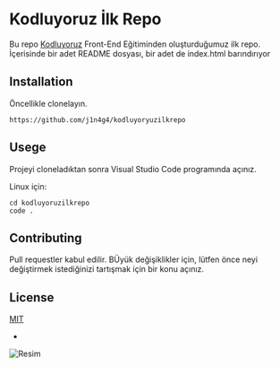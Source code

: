 # Kodluyoruz İlk Repo

Bu repo [Kodluyoruz](https://kodluyoruz.org/tr/kodluyoruz/) Front-End Eğitiminden oluşturduğumuz ilk repo. İçerisinde bir adet README dosyası, bir adet de index.html barındırıyor

## Installation

Öncellikle clonelayın.

```
https://github.com/j1n4g4/kodluyoryuzilkrepo
```

## Usege

Projeyi cloneladıktan sonra Visual Studio Code programında açınız.

Linux için:

```
cd kodluyoruzilkrepo 
code . 
```

## Contributing

Pull requestler kabul edilir. BÜyük değişiklikler için, lütfen önce neyi değiştirmek istediğinizi tartışmak için bir konu açınız.

## License

[MIT](https://choosealicense.com/licenses/mit/)

-
![Resim](https://drive.google.com/file/d/1ABrC9gL8kCAci3A17is8JEi8Au5XDAaf/view?usp=sharing)



